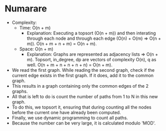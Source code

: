 # Numarare

 - Complexity:
   - Time: O(n + m)
      - Explanation: Executing a topsort (O(n + m)) and then interating through each node and through each edge (O(n) + O(m) => O(n + m)). O(n + m + n + m) = O(n + m).
   - Space: O(n + m)
      - Explanation: Graphs are represented as adjacency lists => O(n + m). Topsort, in_degree, dp are vectors of complexity O(n), q as well. O(n + m + n + n + n + n) = O(n + m).
 - We read the first graph. While reading the second graph, check if the current edge exists in the first graph. If it does, add it to the common graph.
 - This results in a graph containing only the common edges of the 2 graphs.
 - All that is left to do is count the number of paths from 1 to N in this new graph.
 - To do this, we topsort it, ensuring that during counting all the nodes before the current one have already been computed.
 - Finally, we use dynamic programming to count all paths.
 - Because the number can be very large, it is calculated modulo 'MOD'.
